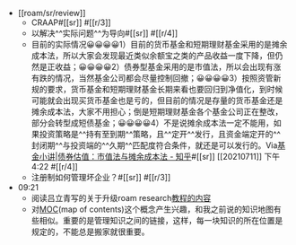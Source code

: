 - [[roam/sr/review]]
    - CRAAP#[[sr]]
 #[[r/3]]
    - 以解决^^实际问题^^为导向#[[sr]] #[[r/4]]
    - 目前的实际情况😀😀😀😀1）目前的货币基金和短期理财基金采用的是摊余成本法，所以大家会发现最近类似余额宝之类的产品收益一度下降，但仍然是正收益；😀😀😀😀2）债券型基金采用的是市值法，所以会出现有涨有跌的情况，当然基金公司都会尽量控制回撤；😀😀😀😀3）按照资管新规的要求，货币基金和短期理财基金长期来看也要回归到净值化，到时候可能就会出现买货币基金也是亏的，但目前的情况是存量的货币基金还是摊余成本法，大家不用担心；倒是短期理财基金各个基金公司正在整改，部分会转型成短债基金；😀😀😀😀4）不是说摊余成本法一定不能用，如果投资策略是^^持有至到期^^策略，且^^定开^^发行，且资金端定开的^^封闭期^^与投资端的^^久期^^匹配度符合条件，就还是可以发行的。Via[基金小讲|债券估值：市值法与摊余成本法 - 知乎](https://zhuanlan.zhihu.com/p/75447900)#[[sr]] [[20210711]] 下午4:22 #[[r/4]]
    - 注册制如何管理坏企业？#[[sr]] #[[r/3]]
- 09:21
    - 阅读吕立青写的关于升级roam research[教程的内容](https://app.yinxiang.com/shard/s63/nl/13797828/38191227-4baa-4f52-8e95-fa769b651b8e)
    - 对[MOC](https://www.yuque.com/deerain/gannbs/hb0gsd)(map of contents)这个概念产生兴趣，和我之前说的知识地图有些相似。重要的是管理知识之间的链接，这样，每一块知识的所在位置是规定的，不能总是搬家就很重要。
